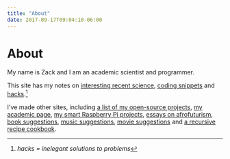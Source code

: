 ```yaml
---
title: "About"
date: 2017-09-17T09:04:10-06:00
---
```


# About 

My name is Zack and I am an academic scientist and programmer. 

This site has my notes on [interesting recent science](/tags/science), [coding snippets](/tags/coding) and [hacks](/tags/hacks/).[^hacks]

I've made other sites, including
[a list of my open-source projects](https://schollz.github.io/projects),
[my academic page](https://zackaryscholl.com/),
[my smart Raspberry Pi projects](https://rpiai.com),
[essays on afrofuturism](https://zackscholl.blogspot.ca/),
[book suggestions](https://www.booksuggestions.ninja/),
[music suggestions](https://www.musicsuggestions.ninja/),
[movie suggestions](https://goodmovies.ninja/) and 
[a recursive recipe cookbook](https://timetomakefood.com/).

[^hacks]: *hacks = inelegant solutions to problems*

